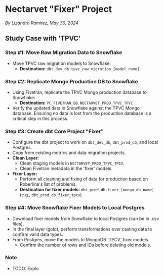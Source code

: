 
# Nectarvet "Fixer" Project
*By Lizandro Ramirez, May 30, 2024*

## Study Case with 'TPVC'

### Step #1: Move Raw Migration Data to Snowflake
- Move TPVC raw migration models to Snowflake:
  - **Destination:** `dbt_dev_db.tpvc_raw_migration_[model_name]`

### Step #2: Replicate Mongo Production DB to Snowflake
- Using Fivetran, replicate the TPVC Mongo production database to Snowflake:
  - **Destination:** `PC_FIVETRAN_DB.NECTARVET_PROD_TPVC_TPVC`
- Verify the updated data in Snowflake against the TPVC Mongo database. Ensuring no data is lost from the production database is a critical step in this process.

### Step #3: Create dbt Core Project "Fixer"
- Configure the dbt project to work on `dbt_dev_db`, `dbt_prod_db`, and local Postgres.
- Copy from existing metrics and data migration projects.
- **Clean Layer:**
  - Clean staging models in `NECTARVET_PROD_TPVC_TPCV`.
  - Clean Fivetran metadata in the 'fixer' models.
- **Fixer Layer:**
  - Perform all cleaning and fixing of data for production based on Roberlina's list of problems.
  - **Destination for fixer models:** `dbt_prod_db.fixer_[mongo_db_name]` (e.g., `dbt_prod_db.fixer_tpcv`).

### Step #4: Move Snowflake Fixer Models to Local Postgres
- Download fixer models from Snowflake to local Postgres (can be in .csv files).
- In the final layer (gold), perform transformations over casting data to confirm valid data types.
- From Postgres, move the models to MongoDB 'TPCV' fixer models.
  - Confirm the number of rows and IDs before deleting old models.

### Note
- TODO: Explo